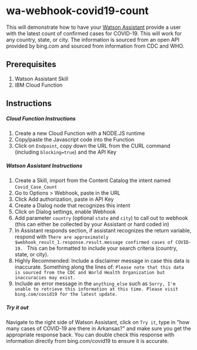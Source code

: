 # wa-webhook-covid19-count

This will demonstrate how to have your [Watson Assistant](https://www.ibm.com/cloud/watson-assistant/) provide a user with the latest count of confirmed cases for COVID-19. This will work for any country, state, or city. The information is sourced from an open API provided by bing.com and sourced from information from CDC and WHO.

## Prerequisites
1. Watson Assistant Skill
2. IBM Cloud Function

## Instructions

##### Cloud Function Instructions
1. Create a new Cloud Function with a NODE.JS runtime
2. Copy/paste the Javascript code into the Function
3. Click on `Endpoint`,  copy down the URL from the CURL command (including `blocking=true`) and the API Key

##### Watson Assistant Instructions
1. Create a Skill, import from the Content Catalog the intent named `Covid_Case_Count`
2. Go to Options > Webhook, paste in the URL
3. Click Add authorization, paste in API Key
4. Create a Dialog node that recognizes this intent
5. Click on Dialog settings, enable Webhook
6. Add parameter `country` (optional `state` and `city`) to call out to webhook (this can either be collected by your Assistant or hard coded in)
7. In Assistant responds section, if assistant recognizes the return variable, respond with `There are approximately $webhook_result_1.response.result.message confirmed cases of COVID-19. ` This can be formatted to include your search criteria (country, state, or city).
8. Highly Recommended: Include a disclaimer message in case this data is inaccurate. Something along the lines of: `Please note that this data is sourced from the CDC and World Health Organization but inaccuracies may exist.`
8. Include an error message in the `anything_else` such as `Sorry, I'm unable to retrieve this information at this time. Please visit bing.com/covid19 for the latest update.`

##### Try it out
Navigate to the right side of Watson Assistant, click on `Try it`, type in "how many cases of COVID-19 are there in Arkansas?" and make sure you get the appropriate response back. You can double check this response with information directly from bing.com/covid19 to ensure it is accurate.
